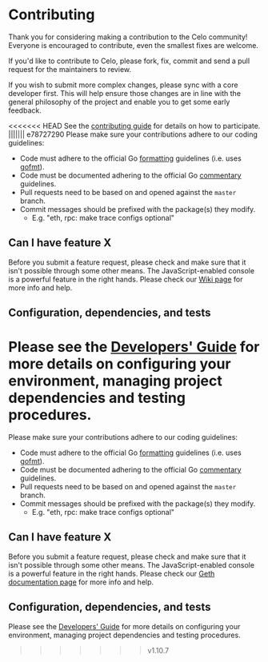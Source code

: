 # Contributing

Thank you for considering making a contribution to the Celo community!
Everyone is encouraged to contribute, even the smallest fixes are welcome.

If you'd like to contribute to Celo, please fork, fix, commit and send a
pull request for the maintainers to review.

If you wish to submit more complex changes, please sync with a core developer first.
This will help ensure those changes are in line with the general philosophy of the project
and enable you to get some early feedback.

<<<<<<< HEAD
See the [contributing guide](https://docs.celo.org/community/contributing) for details on how to participate.
||||||| e78727290
Please make sure your contributions adhere to our coding guidelines:

 * Code must adhere to the official Go 
[formatting](https://golang.org/doc/effective_go.html#formatting) guidelines 
(i.e. uses [gofmt](https://golang.org/cmd/gofmt/)).
 * Code must be documented adhering to the official Go 
[commentary](https://golang.org/doc/effective_go.html#commentary) guidelines.
 * Pull requests need to be based on and opened against the `master` branch.
 * Commit messages should be prefixed with the package(s) they modify.
   * E.g. "eth, rpc: make trace configs optional"

## Can I have feature X

Before you submit a feature request, please check and make sure that it isn't 
possible through some other means. The JavaScript-enabled console is a powerful 
feature in the right hands. Please check our 
[Wiki page](https://github.com/ethereum/go-ethereum/wiki) for more info
and help.

## Configuration, dependencies, and tests

Please see the [Developers' Guide](https://github.com/ethereum/go-ethereum/wiki/Developers'-Guide)
for more details on configuring your environment, managing project dependencies
and testing procedures.
=======
Please make sure your contributions adhere to our coding guidelines:

 * Code must adhere to the official Go 
[formatting](https://golang.org/doc/effective_go.html#formatting) guidelines 
(i.e. uses [gofmt](https://golang.org/cmd/gofmt/)).
 * Code must be documented adhering to the official Go 
[commentary](https://golang.org/doc/effective_go.html#commentary) guidelines.
 * Pull requests need to be based on and opened against the `master` branch.
 * Commit messages should be prefixed with the package(s) they modify.
   * E.g. "eth, rpc: make trace configs optional"

## Can I have feature X

Before you submit a feature request, please check and make sure that it isn't 
possible through some other means. The JavaScript-enabled console is a powerful 
feature in the right hands. Please check our 
[Geth documentation page](https://geth.ethereum.org/docs/) for more info
and help.

## Configuration, dependencies, and tests

Please see the [Developers' Guide](https://geth.ethereum.org/docs/developers/devguide)
for more details on configuring your environment, managing project dependencies
and testing procedures.
>>>>>>> v1.10.7
